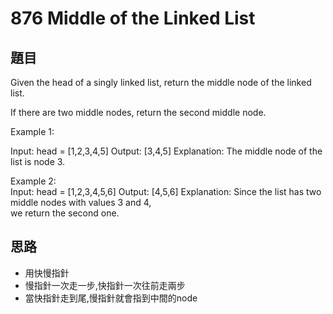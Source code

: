 # 876 Middle of the Linked List
## 題目
Given the head of a singly linked list, return the middle node of the linked list.

If there are two middle nodes, return the second middle node.

Example 1:


Input: head = [1,2,3,4,5]
Output: [3,4,5]
Explanation: The middle node of the list is node 3.

Example 2:  
Input: head = [1,2,3,4,5,6]
Output: [4,5,6]
Explanation: Since the list has two middle nodes with values 3 and 4,  
we return the second one.

## 思路
- 用快慢指針
- 慢指針一次走一步,快指針一次往前走兩步
- 當快指針走到尾,慢指針就會指到中間的node